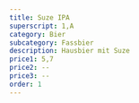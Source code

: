 ```yaml
---
title: Suze IPA
superscript: 1,A
category: Bier
subcategory: Fassbier
description: Hausbier mit Suze
price1: 5,7
price2: --
price3: --
order: 1
---
```

